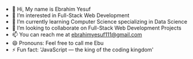 - 👋 Hi, My name is Ebrahim Yesuf
- 👀 I’m interested in Full-Stack Web Development 
- 🌱 I’m currently learning Computer Science specializing in Data Science
- 💞️ I’m looking to collaborate on Full-Stack Web Development Projects 
- 📫 You can reach me at ebrahimyesuf111@gmail.com
- 😄 Pronouns: Feel free to call me Ebu
- ⚡ Fun fact: 'JavaScript — the king of the coding kingdom'

<!---
Ebrahim-YZ/Ebrahim-YZ is a ✨ special ✨ repository because its `README.md` (this file) appears on your GitHub profile.
You can click the Preview link to take a look at your changes.
--->
